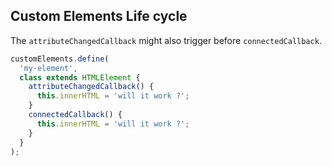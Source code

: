 ## Custom Elements Life cycle

<p>The <code>attributeChangedCallback</code> might also trigger before <code>connectedCallback</code>.</p>

```js
customElements.define(
  'my-element',
  class extends HTMLElement {
    attributeChangedCallback() {
      this.innerHTML = 'will it work ?';
    }
    connectedCallback() {
      this.innerHTML = 'will it work ?';
    }
  }
);
```